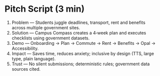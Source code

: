 # Pitch Script (3 min)

1) Problem — Students juggle deadlines, transport, rent and benefits across multiple government sites.
2) Solution — Campus Compass creates a 4‑week plan and executes checklists using government datasets.
3) Demo — Onboarding → Plan → Commute → Rent → Benefits → Opal → Accessibility.
4) Impact — Saves time, reduces anxiety; inclusive by design (TTS, large type, plain language).
5) Trust — No silent submissions; deterministic rules; government data sources cited.
